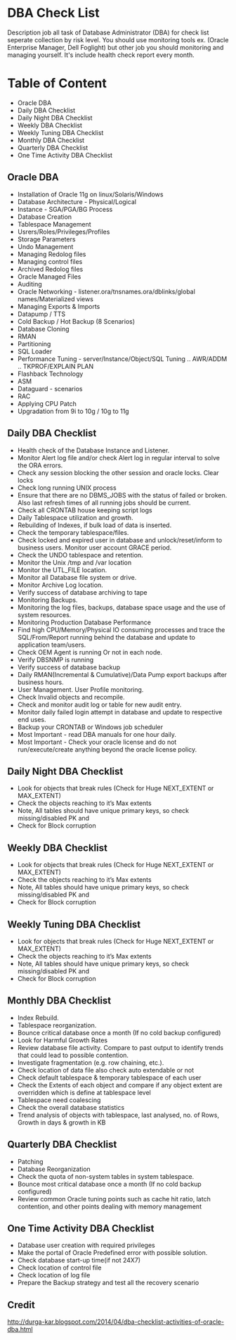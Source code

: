 # DBA Check List
Description job all task of Database Administrator (DBA) for check list seperate collection by risk level. You should use monitoring tools ex. (Oracle Enterprise Manager, Dell Foglight) but other job you should monitoring and managing yourself. It's include health check report every month.

# Table of Content

* Oracle DBA
* Daily DBA Checklist
* Daily Night DBA Checklist
* Weekly DBA Checklist
* Weekly Tuning DBA Checklist
* Monthly DBA Checklist
* Quarterly DBA Checklist
* One Time Activity DBA Checklist

## Oracle DBA
* Installation of Oracle 11g on linux/Solaris/Windows
* Database Architecture - Physical/Logical
* Instance - SGA/PGA/BG Process
* Database Creation
* Tablespace Management
* Usrers/Roles/Privileges/Profiles
* Storage Parameters
* Undo Management
* Managing Redolog files
* Managing control files
* Archived Redolog files
* Oracle Managed Files
* Auditing
* Oracle Networking - listener.ora/tnsnames.ora/dblinks/global names/Materialized views
* Managing Exports & Imports
* Datapump / TTS
* Cold Backup / Hot Backup (8 Scenarios)
* Database Cloning
* RMAN
* Partitioning
* SQL Loader
* Performance Tuning - server/Instance/Object/SQL Tuning .. AWR/ADDM .. TKPROF/EXPLAIN PLAN
* Flashback Technology
* ASM
* Dataguard - scenarios
* RAC
* Applying CPU Patch
* Upgradation from 9i to 10g / 10g to 11g
 
## Daily DBA Checklist
* Health check of the Database Instance and Listener.
* Monitor Alert log file and/or check Alert log in regular interval to solve the ORA errors.
* Check any session blocking the other session and oracle locks. Clear locks
* Check long running UNIX process
* Ensure that there are no DBMS_JOBS with the status of failed or broken. Also last refresh times of all running jobs should be current.
* Check all CRONTAB house keeping script logs
* Daily Tablespace utilization and growth.
* Rebuilding of Indexes, if bulk load of data is inserted.
* Check the temporary tablespace/files.
* Check locked and expired user in database and unlock/reset/inform to business users. Monitor user account GRACE period.
* Check the UNDO tablespace and retention.
* Monitor the Unix /tmp and /var location
* Monitor the UTL_FILE location.
* Monitor all Database file system or drive.
* Monitor Archive Log location.
* Verify success of database archiving to tape
* Monitoring Backups.
* Monitoring the log files, backups, database space usage and the use of system resources.
* Monitoring Production Database Performance
* Find high CPU/Memory/Physical IO consuming processes and trace the SQL/From/Report running behind the database and update to application team/users.
* Check OEM Agent is running Or not in each node.
* Verify DBSNMP is running
* Verify success of database backup
* Daily RMAN(Incremental & Cumulative)/Data Pump export backups after business hours.
* User Management. User Profile monitoring.
* Check Invalid objects and recompile.
* Check and monitor audit log or table for new audit entry.
* Monitor daily failed login attempt in database and update to respective end uses.
* Backup your CRONTAB or Windows job scheduler
* Most Important - read DBA manuals for one hour daily.
* Most Important - Check your oracle license and do not run/execute/create anything beyond the oracle license policy.

## Daily Night DBA Checklist
* Look for objects that break rules (Check for Huge NEXT_EXTENT or MAX_EXTENT)
* Check the objects reaching to it’s Max extents
* Note, All tables should have unique primary keys, so check missing/disabled PK and
* Check for Block corruption

## Weekly DBA Checklist
* Look for objects that break rules (Check for Huge NEXT_EXTENT or MAX_EXTENT)
* Check the objects reaching to it’s Max extents
* Note, All tables should have unique primary keys, so check missing/disabled PK and
* Check for Block corruption

## Weekly Tuning DBA Checklist
* Look for objects that break rules (Check for Huge NEXT_EXTENT or MAX_EXTENT)
* Check the objects reaching to it’s Max extents
* Note, All tables should have unique primary keys, so check missing/disabled PK and
* Check for Block corruption

## Monthly DBA Checklist
* Index Rebuild.
* Tablespace reorganization.
* Bounce critical database once a month (If no cold backup configured)
* Look for Harmful Growth Rates
* Review database file activity.  Compare to past output to identify trends that could lead to possible contention.
* Investigate fragmentation (e.g. row chaining, etc.).
* Check location of data file also check auto extendable or not
* Check default tablespace & temporary tablespace of each user
* Check the Extents of each object and compare if any object extent are overridden which is define at tablespace level
* Tablespace need coalescing
* Check the overall database statistics
* Trend analysis of objects with tablespace, last analysed, no. of Rows, Growth in days & growth in KB

## Quarterly DBA Checklist
* Patching
* Database Reorganization
* Check the quota of non-system tables in system tablespace.
* Bounce most critical database once a month (If no cold backup configured)
* Review common Oracle tuning points such as cache hit ratio, latch contention, and other points dealing with memory management

## One Time Activity DBA Checklist
* Database user creation with required privileges
* Make the portal of Oracle Predefined error with possible solution.
* Check database start-up time(if not 24X7)
* Check location of control file
* Check location of log file
* Prepare the Backup strategy and test all the recovery scenario

## Credit
http://durga-kar.blogspot.com/2014/04/dba-checklist-activities-of-oracle-dba.html